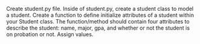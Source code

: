 Create student.py file.
Inside of student.py, create a student class to model a student.
Create a function to define initialize attributes of a student within your Student class.
The function/method should contain four attributes to describe the student: name, major, gpa, and whether or not the student is on probation or not.
Assign values.
